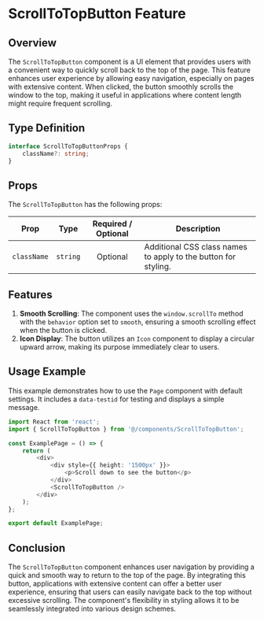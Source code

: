 # ScrollToTopButton Feature

## Overview 
The `ScrollToTopButton` component is a UI element that provides users with a convenient way to quickly scroll back to the top of the page. This feature enhances user experience by allowing easy navigation, especially on pages with extensive content. When clicked, the button smoothly scrolls the window to the top, making it useful in applications where content length might require frequent scrolling.


##  Type Definition
```typescript
interface ScrollToTopButtonProps {
    className?: string;
}
```

## Props
The `ScrollToTopButton` has the following props:

| Prop         | Type                                        |          Required / Optional          | Description                                                                |
|--------------|---------------------------------------------|:-------------------------------------:|----------------------------------------------------------------------------|
| `className`  | `string`                                    |               Optional                | Additional CSS class names to apply to the button for styling.|


## Features
1. **Smooth Scrolling**: The component uses the `window.scrollTo` method with the `behavior` option set to `smooth`, ensuring a smooth scrolling effect when the button is clicked.
2. **Icon Display**: The button utilizes an `Icon` component to display a circular upward arrow, making its purpose immediately clear to users.


## Usage Example

This example demonstrates how to use the `Page` component with default settings. 
It includes a `data-testid` for testing and displays a simple message.
```typescript jsx
import React from 'react';
import { ScrollToTopButton } from '@/components/ScrollToTopButton';

const ExamplePage = () => {
    return (
        <div>
            <div style={{ height: '1500px' }}>
                <p>Scroll down to see the button</p>
            </div>
            <ScrollToTopButton />
        </div>
    );
};

export default ExamplePage;
```



## Conclusion 
The `ScrollToTopButton` component enhances user navigation by providing a quick and smooth way to return to the top of the page. By integrating this button, applications with extensive content can offer a better user experience, ensuring that users can easily navigate back to the top without excessive scrolling. The component's flexibility in styling allows it to be seamlessly integrated into various design schemes.

